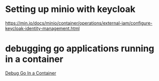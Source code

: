 # Setting up minio with keycloak

https://min.io/docs/minio/container/operations/external-iam/configure-keycloak-identity-management.html

# debugging go applications running in a container

[Debug Go In a Container](https://github.com/olivere/go-container-debugging/tree/master)